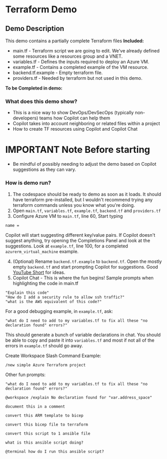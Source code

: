 # Terraform Demo

## Demo Description

This demo contains a partially complete Terraform files
**Included:**

- main.tf - Terraform script we are going to edit. We've already defined some resources like a resources group and a VNET.
- variables.tf - Defines the inputs required to deploy an Azure VM.
- example.tf - Contains a completed example of the VM resource.
- backend.tf.example - Empty terraform file.
- providers.tf - Needed by terraform but not used in this demo.

**To be Completed in demo:**

### What does this demo show?

- This is a nice way to show DevOps/DevSecOps (typically non-developers) teams how Copilot can help them
- Copilot takes into account neighboring or related files within a project
- How to create TF resources using Copilot and Copilot Chat

# IMPORTANT Note Before starting

- Be mindful of possibly needing to adjust the demo based on Copilot suggestions as they can vary.

### How is demo run?

1. The codespace should be ready to demo as soon as it loads. It should have terraform pre-installed, but I wouldn't recommend trying any terraform commands unless you know what you're doing.
1. Open `main.tf`, `variables.tf`, `example.tf`, `backend.tf` and `providers.tf`
1. Configure Azure VM to `main.tf`, line 60, Start typing

```text
name = 
```

Copilot will start suggesting different key/value pairs. If Copilot doesn't suggest anything, try opening the Completions Panel and look at the suggestions. Look at `example.tf`, line 100, for a completed `azurerm_virtual_machine` example.  

4. (Optional) Rename `backend.tf.example` to `backend.tf`. Open the mostly empty `backend.tf` and start prompting Copilot for suggestions. Good [YouTube Short](https://www.youtube.com/shorts/76tNglWSLt8) for ideas.  
5. Copilot Chat - This is where the fun begins!
Sample prompts when highlighting the code in main.tf

```text
"Explain this code"
"How do I add a security rule to allow ssh traffic?"
"what is the AWS equivalent of this code?"
```

For a good debugging example, in `example.tf`, ask:

```text
"what do I need to add to my variables.tf to fix all these "no declaration found" errors?"
```
This should generate a bunch of variable declarations in chat. You should be able to copy and paste it into `variables.tf` and most if not all of the errors in `example.tf` should go away.

Create Workspace Slash Command Example:

```text
/new simple Azure Terraform project
```

Other fun prompts:
```text
"what do I need to add to my variables.tf to fix all these "no declaration found" errors?"

@workspace /explain No declaration found for "var.address_space"

document this in a comment

convert this ARM template to bicep

convert this bicep file to terraform

convert this script to 1 ansible file

what is this ansible script doing?

@terminal how do I run this ansible script?
```